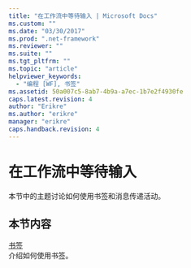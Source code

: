 ```yaml
---
title: "在工作流中等待输入 | Microsoft Docs"
ms.custom: ""
ms.date: "03/30/2017"
ms.prod: ".net-framework"
ms.reviewer: ""
ms.suite: ""
ms.tgt_pltfrm: ""
ms.topic: "article"
helpviewer_keywords: 
  - "编程 [WF], 书签"
ms.assetid: 50a007c5-8ab7-4b9a-a7ec-1b7e2f4930fe
caps.latest.revision: 4
author: "Erikre"
ms.author: "erikre"
manager: "erikre"
caps.handback.revision: 4
---
```

# 在工作流中等待输入
本节中的主题讨论如何使用书签和消息传递活动。  
  
## 本节内容  
 [书签](../../../docs/framework/windows-workflow-foundation//bookmarks.md)  
 介绍如何使用书签。